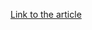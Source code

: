 [Link to the article](https://www.bitdefender.com/en-gb/blog/labs/new-macos-backdoor-written-in-rust-shows-possible-link-with-windows-ransomware-group/)
